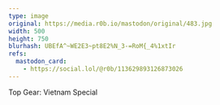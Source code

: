 ```yaml
---
type: image
original: https://media.r0b.io/mastodon/original/483.jpg
width: 500
height: 750
blurhash: UBEfA^~WE2E3~pt8E2%N_3-=RoM{_4%1xtIr
refs:
  mastodon_card:
    - https://social.lol/@r0b/113629893126873026
---
```


Top Gear: Vietnam Special
